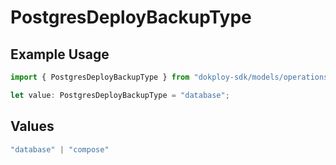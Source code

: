 # PostgresDeployBackupType

## Example Usage

```typescript
import { PostgresDeployBackupType } from "dokploy-sdk/models/operations";

let value: PostgresDeployBackupType = "database";
```

## Values

```typescript
"database" | "compose"
```